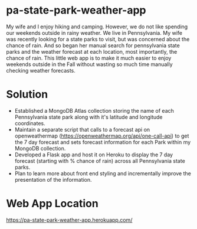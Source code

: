 # pa-state-park-weather-app

My wife and I enjoy hiking and camping. However, we do not like spending our weekends outside in rainy weather. We live in Pennsylvania.
My wife was recently looking for a state parks to visit, but was concerned about the chance of rain. And so began her manual search for pennsylvania state parks
and the weather forecast at each location, most importantly, the chance of rain. This little web app is to make it much easier to enjoy weekends outside in the Fall without wasting so much time manually checking weather forecasts.

# Solution
* Established a MongoDB Atlas collection storing the name of each Pennsylvania state park along with it's latitude and longitude coordinates.
* Maintain a separate script that calls to a forecast api on openweathermap (https://openweathermap.org/api/one-call-api) to get the 7 day forecast and sets forecast information for each Park within my MongoDB collection.
* Developed a Flask app and host it on Heroku to display the 7 day forecast (starting with % chance of rain) across all Pennsylvania state parks.
* Plan to learn more about front end styling and incrementally improve the presentation of the information.

# Web App Location
https://pa-state-park-weather-app.herokuapp.com/
